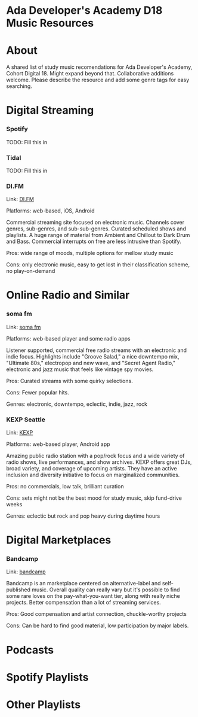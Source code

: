 # Ada Developer's Academy D18 Music Resources


# About

A shared list of study music recomendations for Ada Developer's Academy, Cohort Digital 18. 
Might expand beyond that. Collaborative additions welcome. Please describe the resource and add some genre tags
for easy searching. 

# Digital Streaming

### Spotify 

TODO: Fill this in

### Tidal

TODO: Fill this in

### DI.FM

Link: [DI.FM](https://www.di.fm/)

Platforms: web-based, iOS, Android

Commercial streaming site focused on electronic music. Channels cover genres, sub-genres, and sub-sub-genres. 
Curated scheduled shows and playlists. A huge range of material from Ambient and Chillout to Dark Drum and Bass. 
Commercial interrupts on free are less intrusive than Spotify. 

Pros: wide range of moods, multiple options for mellow study music

Cons: only electronic music, easy to get lost in their classification scheme, no play-on-demand


# Online Radio and Similar

### soma fm

Link: [soma fm](https://somafm.com)

Platforms: web-based player and some radio apps

Listener supported, commercial free radio streams with an electronic and indie focus. Highlights include 
"Groove Salad," a nice downtempo mix, "Ultimate 80s," electropop and new wave, and "Secret Agent Radio," 
electronic and jazz music that feels like vintage spy movies. 

Pros: Curated streams with some quirky selections.

Cons: Fewer popular hits. 

Genres: electronic, downtempo, eclectic, indie, jazz, rock

### KEXP Seattle

Link: [KEXP](https://kexp.org)

Platforms: web-based player, Android app

Amazing public radio station with a pop/rock focus and a wide variety of radio shows, live performances, 
and show archives. KEXP offers great DJs, broad variety, and coverage of upcoming artists. They have an active 
inclusion and diversity initiative to focus on marginalized communities. 

Pros: no commercials, low talk, brilliant curation

Cons: sets might not be the best mood for study music, skip fund-drive weeks

Genres: eclectic but rock and pop heavy during daytime hours


# Digital Marketplaces

### Bandcamp

Link: [bandcamp](https://bandcamp.com)

Bandcamp is an marketplace centered on alternative-label and self-published music. Overall quality can 
really vary but it's possible to find some rare loves on the pay-what-you-want tier, along with 
really niche projects. Better compensation than a lot of streaming services. 

Pros: Good compensation and artist connection, chuckle-worthy projects

Cons: Can be hard to find good material, low participation by major labels. 

# Podcasts

# Spotify Playlists

# Other Playlists
